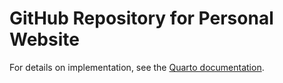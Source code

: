 # GitHub Repository for Personal Website

For details on implementation, see the [Quarto documentation](https://quarto.org/docs/websites/).

